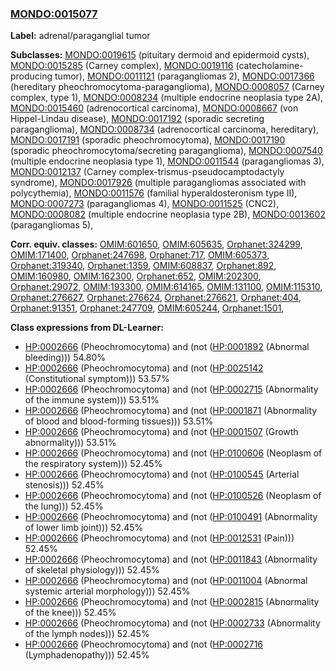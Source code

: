 
### [MONDO:0015077](http://purl.obolibrary.org/obo/MONDO_0015077)
**Label:** adrenal/paraganglial tumor

**Subclasses:** [MONDO:0019615](http://purl.obolibrary.org/obo/MONDO_0019615) (pituitary dermoid and epidermoid cysts), [MONDO:0015285](http://purl.obolibrary.org/obo/MONDO_0015285) (Carney complex), [MONDO:0019116](http://purl.obolibrary.org/obo/MONDO_0019116) (catecholamine-producing tumor), [MONDO:0011121](http://purl.obolibrary.org/obo/MONDO_0011121) (paragangliomas 2), [MONDO:0017366](http://purl.obolibrary.org/obo/MONDO_0017366) (hereditary pheochromocytoma-paraganglioma), [MONDO:0008057](http://purl.obolibrary.org/obo/MONDO_0008057) (Carney complex, type 1), [MONDO:0008234](http://purl.obolibrary.org/obo/MONDO_0008234) (multiple endocrine neoplasia type 2A), [MONDO:0015460](http://purl.obolibrary.org/obo/MONDO_0015460) (adrenocortical carcinoma), [MONDO:0008667](http://purl.obolibrary.org/obo/MONDO_0008667) (von Hippel-Lindau disease), [MONDO:0017192](http://purl.obolibrary.org/obo/MONDO_0017192) (sporadic secreting paraganglioma), [MONDO:0008734](http://purl.obolibrary.org/obo/MONDO_0008734) (adrenocortical carcinoma, hereditary), [MONDO:0017191](http://purl.obolibrary.org/obo/MONDO_0017191) (sporadic pheochromocytoma), [MONDO:0017190](http://purl.obolibrary.org/obo/MONDO_0017190) (sporadic pheochromocytoma/secreting paraganglioma), [MONDO:0007540](http://purl.obolibrary.org/obo/MONDO_0007540) (multiple endocrine neoplasia type 1), [MONDO:0011544](http://purl.obolibrary.org/obo/MONDO_0011544) (paragangliomas 3), [MONDO:0012137](http://purl.obolibrary.org/obo/MONDO_0012137) (Carney complex-trismus-pseudocamptodactyly syndrome), [MONDO:0017926](http://purl.obolibrary.org/obo/MONDO_0017926) (multiple paragangliomas associated with polycythemia), [MONDO:0011576](http://purl.obolibrary.org/obo/MONDO_0011576) (familial hyperaldosteronism type II), [MONDO:0007273](http://purl.obolibrary.org/obo/MONDO_0007273) (paragangliomas 4), [MONDO:0011525](http://purl.obolibrary.org/obo/MONDO_0011525) (CNC2), [MONDO:0008082](http://purl.obolibrary.org/obo/MONDO_0008082) (multiple endocrine neoplasia type 2B), [MONDO:0013602](http://purl.obolibrary.org/obo/MONDO_0013602) (paragangliomas 5), 

**Corr. equiv. classes:** [OMIM:601650](http://purl.obolibrary.org/obo/OMIM_601650), [OMIM:605635](http://purl.obolibrary.org/obo/OMIM_605635), [Orphanet:324299](http://www.orpha.net/ORDO/Orphanet_324299), [OMIM:171400](http://purl.obolibrary.org/obo/OMIM_171400), [Orphanet:247698](http://www.orpha.net/ORDO/Orphanet_247698), [Orphanet:717](http://www.orpha.net/ORDO/Orphanet_717), [OMIM:605373](http://purl.obolibrary.org/obo/OMIM_605373), [Orphanet:319340](http://www.orpha.net/ORDO/Orphanet_319340), [Orphanet:1359](http://www.orpha.net/ORDO/Orphanet_1359), [OMIM:608837](http://purl.obolibrary.org/obo/OMIM_608837), [Orphanet:892](http://www.orpha.net/ORDO/Orphanet_892), [OMIM:160980](http://purl.obolibrary.org/obo/OMIM_160980), [OMIM:162300](http://purl.obolibrary.org/obo/OMIM_162300), [Orphanet:652](http://www.orpha.net/ORDO/Orphanet_652), [OMIM:202300](http://purl.obolibrary.org/obo/OMIM_202300), [Orphanet:29072](http://www.orpha.net/ORDO/Orphanet_29072), [OMIM:193300](http://purl.obolibrary.org/obo/OMIM_193300), [OMIM:614165](http://purl.obolibrary.org/obo/OMIM_614165), [OMIM:131100](http://purl.obolibrary.org/obo/OMIM_131100), [OMIM:115310](http://purl.obolibrary.org/obo/OMIM_115310), [Orphanet:276627](http://www.orpha.net/ORDO/Orphanet_276627), [Orphanet:276624](http://www.orpha.net/ORDO/Orphanet_276624), [Orphanet:276621](http://www.orpha.net/ORDO/Orphanet_276621), [Orphanet:404](http://www.orpha.net/ORDO/Orphanet_404), [Orphanet:91351](http://www.orpha.net/ORDO/Orphanet_91351), [Orphanet:247709](http://www.orpha.net/ORDO/Orphanet_247709), [OMIM:605244](http://purl.obolibrary.org/obo/OMIM_605244), [Orphanet:1501](http://www.orpha.net/ORDO/Orphanet_1501), 

**Class expressions from DL-Learner:**

- [HP:0002666](http://purl.obolibrary.org/obo/HP_0002666) (Pheochromocytoma) and (not ([HP:0001892](http://purl.obolibrary.org/obo/HP_0001892) (Abnormal bleeding))) 54.80%
- [HP:0002666](http://purl.obolibrary.org/obo/HP_0002666) (Pheochromocytoma) and (not ([HP:0025142](http://purl.obolibrary.org/obo/HP_0025142) (Constitutional symptom))) 53.57%
- [HP:0002666](http://purl.obolibrary.org/obo/HP_0002666) (Pheochromocytoma) and (not ([HP:0002715](http://purl.obolibrary.org/obo/HP_0002715) (Abnormality of the immune system))) 53.51%
- [HP:0002666](http://purl.obolibrary.org/obo/HP_0002666) (Pheochromocytoma) and (not ([HP:0001871](http://purl.obolibrary.org/obo/HP_0001871) (Abnormality of blood and blood-forming tissues))) 53.51%
- [HP:0002666](http://purl.obolibrary.org/obo/HP_0002666) (Pheochromocytoma) and (not ([HP:0001507](http://purl.obolibrary.org/obo/HP_0001507) (Growth abnormality))) 53.51%
- [HP:0002666](http://purl.obolibrary.org/obo/HP_0002666) (Pheochromocytoma) and (not ([HP:0100606](http://purl.obolibrary.org/obo/HP_0100606) (Neoplasm of the respiratory system))) 52.45%
- [HP:0002666](http://purl.obolibrary.org/obo/HP_0002666) (Pheochromocytoma) and (not ([HP:0100545](http://purl.obolibrary.org/obo/HP_0100545) (Arterial stenosis))) 52.45%
- [HP:0002666](http://purl.obolibrary.org/obo/HP_0002666) (Pheochromocytoma) and (not ([HP:0100526](http://purl.obolibrary.org/obo/HP_0100526) (Neoplasm of the lung))) 52.45%
- [HP:0002666](http://purl.obolibrary.org/obo/HP_0002666) (Pheochromocytoma) and (not ([HP:0100491](http://purl.obolibrary.org/obo/HP_0100491) (Abnormality of lower limb joint))) 52.45%
- [HP:0002666](http://purl.obolibrary.org/obo/HP_0002666) (Pheochromocytoma) and (not ([HP:0012531](http://purl.obolibrary.org/obo/HP_0012531) (Pain))) 52.45%
- [HP:0002666](http://purl.obolibrary.org/obo/HP_0002666) (Pheochromocytoma) and (not ([HP:0011843](http://purl.obolibrary.org/obo/HP_0011843) (Abnormality of skeletal physiology))) 52.45%
- [HP:0002666](http://purl.obolibrary.org/obo/HP_0002666) (Pheochromocytoma) and (not ([HP:0011004](http://purl.obolibrary.org/obo/HP_0011004) (Abnormal systemic arterial morphology))) 52.45%
- [HP:0002666](http://purl.obolibrary.org/obo/HP_0002666) (Pheochromocytoma) and (not ([HP:0002815](http://purl.obolibrary.org/obo/HP_0002815) (Abnormality of the knee))) 52.45%
- [HP:0002666](http://purl.obolibrary.org/obo/HP_0002666) (Pheochromocytoma) and (not ([HP:0002733](http://purl.obolibrary.org/obo/HP_0002733) (Abnormality of the lymph nodes))) 52.45%
- [HP:0002666](http://purl.obolibrary.org/obo/HP_0002666) (Pheochromocytoma) and (not ([HP:0002716](http://purl.obolibrary.org/obo/HP_0002716) (Lymphadenopathy))) 52.45%


